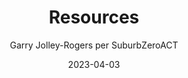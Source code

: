 --- 
title: "Resources" 
header_image:  "/images/resources.svg"
header_headline: "Totally electrifying resources"
layout: "events"

header_menu: true
header_subheadline: "  to round out your knowledge and get you started on the journey.  Don't hesitate to get in touch should there be further questions or things we need to know?    "
hPages: "/resources"

      
author: "Garry Jolley-Rogers per SuburbZeroACT" 
date: 2023-04-03 
draft: false
toc: false
images: 
  - /images/resources.svg
url: /resources/
categories:
  - resources 
tags:
  - 
---  